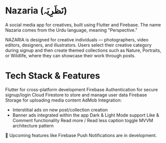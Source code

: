 # Nazaria (نَظَرِیَہ)

A social media app for creatives, built using Flutter and Firebase. The name Nazaria comes from the Urdu language, meaning "Perspective."

NAZARIA is designed for creative individuals — photographers, video editors, designers, and illustrators. Users select their creative category during signup and then create themed collections such as Nature, Portraits, or Wildlife, where they can showcase their work through posts.

# Tech Stack & Features
Flutter for cross-platform development
Firebase Authentication for secure signup/login
Cloud Firestore to store and manage user data
Firebase Storage for uploading media content
AdMob Integration:
- Interstitial ads on new post/collection creation
- Banner ads integrated within the app
Dark & Light Mode support
Like & Comment functionality
Read more / Read less caption toggle
MVVM architecture pattern

📌 Upcoming features like Firebase Push Notifications are in development.
